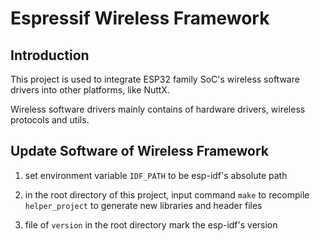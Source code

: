 # Espressif Wireless Framework

## Introduction

This project is used to integrate ESP32 family SoC's wireless software drivers into other platforms, like NuttX.

Wireless software drivers mainly contains of hardware drivers, wireless protocols and utils.

## Update Software of Wireless Framework

1. set environment variable `IDF_PATH` to be esp-idf's absolute path

2. in the root directory of this project, input command `make` to recompile `helper_project` to generate new libraries and header files

3. file of `version` in the root directory mark the esp-idf's version
